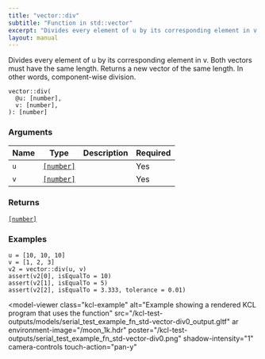 ```yaml
---
title: "vector::div"
subtitle: "Function in std::vector"
excerpt: "Divides every element of u by its corresponding element in v. Both vectors must have the same length. Returns a new vector of the same length. In other words, component-wise division."
layout: manual
---
```


Divides every element of u by its corresponding element in v. Both vectors must have the same length. Returns a new vector of the same length. In other words, component-wise division.

```kcl
vector::div(
  @u: [number],
  v: [number],
): [number]
```



### Arguments

| Name | Type | Description | Required |
|----------|------|-------------|----------|
| `u` | [`[number]`](/docs/kcl-std/types/std-types-number) |  | Yes |
| `v` | [`[number]`](/docs/kcl-std/types/std-types-number) |  | Yes |

### Returns

[`[number]`](/docs/kcl-std/types/std-types-number)


### Examples

```kcl
u = [10, 10, 10]
v = [1, 2, 3]
v2 = vector::div(u, v)
assert(v2[0], isEqualTo = 10)
assert(v2[1], isEqualTo = 5)
assert(v2[2], isEqualTo = 3.333, tolerance = 0.01)

```


<model-viewer
  class="kcl-example"
  alt="Example showing a rendered KCL program that uses the  function"
  src="/kcl-test-outputs/models/serial_test_example_fn_std-vector-div0_output.gltf"
  ar
  environment-image="/moon_1k.hdr"
  poster="/kcl-test-outputs/serial_test_example_fn_std-vector-div0.png"
  shadow-intensity="1"
  camera-controls
  touch-action="pan-y"
>
</model-viewer>


